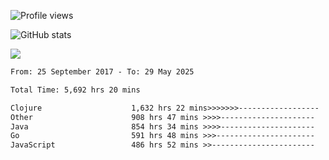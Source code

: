 ![Profile views](https://komarev.com/ghpvc/?username=liuchong)

![GitHub stats](https://github-readme-stats.vercel.app/api?username=liuchong&show_icons=true)

<img src="https://cr-skills-chart-widget.azurewebsites.net/api/api?username=liuchong&skills=Java,JavaScript,Python,Go,Rust,Zig&show-other-skills=true"/>

<!--START_SECTION:waka-->

```txt
From: 25 September 2017 - To: 29 May 2025

Total Time: 5,692 hrs 20 mins

Clojure                    1,632 hrs 22 mins>>>>>>>------------------   28.68 %
Other                      908 hrs 47 mins >>>>---------------------   15.97 %
Java                       854 hrs 34 mins >>>>---------------------   15.01 %
Go                         591 hrs 48 mins >>>----------------------   10.40 %
JavaScript                 486 hrs 52 mins >>-----------------------   08.55 %
```

<!--END_SECTION:waka-->
